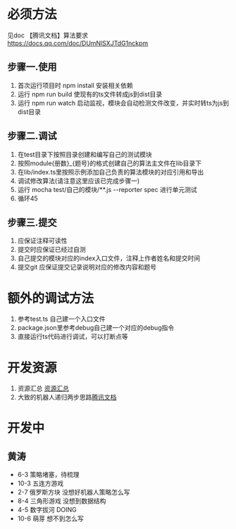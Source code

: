 # 必须方法
见doc 【腾讯文档】算法要求
https://docs.qq.com/doc/DUmNlSXJTdG1nckpm

## 步骤一.使用
1. 首次运行项目时 npm install 安装相关依赖
2. 运行 npm run build 使现有的ts文件转成js到dist目录
3. 运行 npm run watch 启动监视，模块会自动检测文件改变，并实时转ts为js到dist目录

## 步骤二.调试
1. 在test目录下按照目录创建和编写自己的测试模块
2. 按照module{册数}_{题号}的格式创建自己的算法主文件在lib目录下
3. 在lib/index.ts里按照示例添加自己负责的算法模块的对应引用和导出
4. 调试修改算法(请注意这里应该已完成步骤一)
5. 运行 mocha test/自己的模块/**.js --reporter spec   进行单元测试
6. 循环45

## 步骤三.提交
1. 应保证注释可读性
2. 提交时应保证已经过自测
3. 自己提交的模块对应的index入口文件，注释上作者姓名和提交时间
4. 提交git 应保证提交记录说明对应的修改内容和题号

# 额外的调试方法
1. 参考test.ts 自己建一个入口文件
2. package.json里参考debug自己建一个对应的debug指令
3. 直接运行ts代码进行调试，可以打断点等

# 开发资源
1. 资源汇总 [资源汇总](https://docs.qq.com/sheet/DUndTUG5KWldyVEZP?tab=BB08J2)
2. 大致的机器人递归两步思路[腾讯文档](https://docs.qq.com/flowchart/DUklQc2ZLcklHbGhJ)


# 开发中
## 黄涛
* 6-3
    策略堵塞，待梳理
* 10-3 五连方游戏
* 2-7	俄罗斯方块
    没想好机器人策略怎么写
* 8-4	三角形游戏
    没想到数据结构
* 4-5	数字拔河
    DOING
* 10-6	萌芽
    想不到怎么写